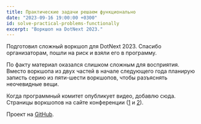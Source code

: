 ```yaml
---
title: Практические задачи решаем функционально
date: "2023-09-16 19:00:00 +0300"
id: solve-practical-problems-functionally
excerpt: "Воркшоп на DotNext 2023."
---
```


Подготовил сложный воркшоп для DotNext 2023. Спасибо организаторам, пошли на риск и взяли его в программу.

По факту материал оказался слишком сложным для восприятия. Вместо воркшопа из двух частей в начале следующего года планирую записть серию из пяти-шести воркшопов, чтобы разъяснять неочевидные вещи.

Когда программный комитет опубликует видео, добавлю сюда.
Страницы воркшопов на сайте конференции ([1](https://dotnext.ru/talks/46c0ed75a6044cbb97ab475d4f46ee96/)
и [2](https://dotnext.ru/talks/d60532b1040a4e94bcf0861e29c00897/)).

Проект на [GitHub](https://github.com/binateq/protos).
